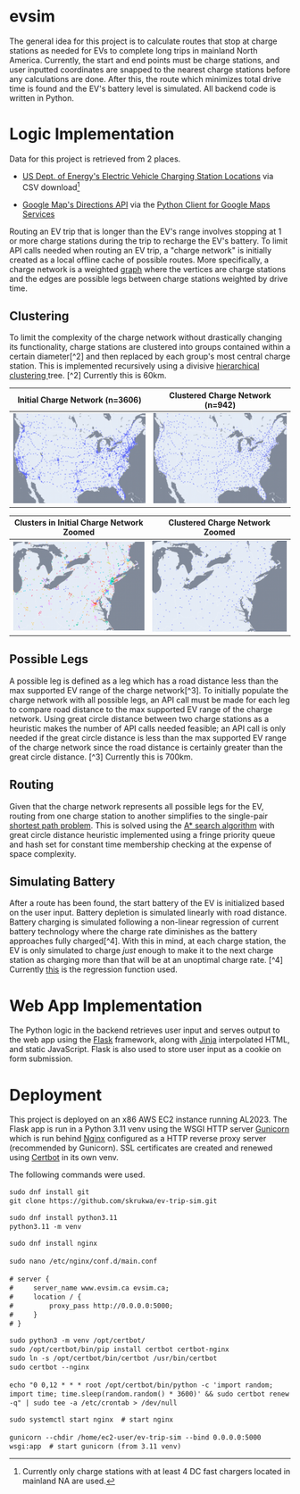# evsim
The general idea for this project is to calculate routes that stop at charge stations as needed for EVs to complete long trips in mainland North America. Currently, the start and end points must be charge stations, and user inputted coordinates are snapped to the nearest charge stations before any calculations are done. After this, the route which minimizes total drive time is found and the EV's battery level is simulated. All backend code is written in Python.

# Logic Implementation

Data for this project is retrieved from 2 places.
* [US Dept. of Energy's Electric Vehicle Charging Station Locations](https://afdc.energy.gov/fuels/electricity_locations.html#/analyze?fuel=ELEC) via CSV download[^1]
[^1]: Currently only charge stations with at least 4 DC fast chargers located in mainland NA are used.
* [Google Map's Directions API](https://developers.google.com/maps/documentation/directions/overview) via the [Python Client for Google Maps Services](https://github.com/googlemaps/google-maps-services-python)

Routing an EV trip that is longer than the EV's range involves stopping at 1 or more charge stations during the trip to recharge the EV's battery. To limit API calls needed when routing an EV trip, a "charge network" is initially created as a local offline cache of possible routes. More specifically, a charge network is a weighted [graph](https://en.wikipedia.org/wiki/Graph_(discrete_mathematics)) where the vertices are charge stations and the edges are possible legs between charge stations weighted by drive time.


## Clustering

To limit the complexity of the charge network without drastically changing its functionality, charge stations are clustered into groups contained within a certain diameter[^2] and then replaced by each group's most central charge station. This is implemented recursively using a divisive [hierarchical clustering
](https://en.wikipedia.org/wiki/Hierarchical_clustering) tree.
[^2] Currently this is 60km.

Initial Charge Network (n=3606) | Clustered Charge Network (n=942)
--- | ---
![initial charge network image with 3606 charge stations](readme_assets/initial_3606.png) | ![clustered charge network image with 942 charge stations](readme_assets/clustered_942.png)

Clusters in Initial Charge Network Zoomed | Clustered Charge Network Zoomed
--- | ---
![zoomed in initial charge network image with color coded clusters](readme_assets/zoom_clusters.png) | ![zoomed in clustered charge network image with evenly distributed charge stations](readme_assets/zoom_clustered.png)

## Possible Legs

A possible leg is defined as a leg which has a road distance less than the max supported EV range of the charge network[^3]. To initially populate the charge network with all possible legs, an API call must be made for each leg to compare road distance to the max supported EV range of the charge network. Using great circle distance between two charge stations as a heuristic makes the number of API calls needed feasible; an API call is only needed if the great circle distance is less than the max supported EV range of the charge network since the road distance is certainly greater than the great circle distance.
[^3] Currently this is 700km.

## Routing

Given that the charge network represents all possible legs for the EV, routing from one charge station to another simplifies to the single-pair [shortest path problem](https://en.wikipedia.org/wiki/Shortest_path_problem). This is solved using the [A* search algorithm](https://en.wikipedia.org/wiki/A*_search_algorithm) with great circle distance heuristic implemented using a fringe priority queue and hash set for constant time membership checking at the expense of space complexity.

## Simulating Battery

After a route has been found, the start battery of the EV is initialized based on the user input. Battery depletion is simulated linearly with road distance. Battery charging is simulated following a non-linear regression of current battery technology where the charge rate diminishes as the battery approaches fully charged[^4]. With this in mind, at each charge station, the EV is only simulated to charge *just* enough to make it to the next charge station as charging more than that will be at an unoptimal charge rate.
[^4] Currently [this](https://www.desmos.com/calculator/fusfey6wwn) is the regression function used.

# Web App Implementation

The Python logic in the backend retrieves user input and serves output to the web app using the [Flask](https://flask.palletsprojects.com/) framework, along with [Jinja](https://jinja.palletsprojects.com/) interpolated HTML, and static JavaScript. Flask is also used to store user input as a cookie on form submission.

# Deployment

This project is deployed on an x86 AWS EC2 instance running AL2023. The Flask app is run in a Python 3.11 venv using the WSGI HTTP server [Gunicorn](https://gunicorn.org/) which is run behind [Nginx](https://docs.nginx.com/nginx/admin-guide/web-server/reverse-proxy/) configured as a HTTP reverse proxy server (recommended by Gunicorn). SSL certificates are created and renewed using [Certbot](https://certbot.eff.org/) in its own venv.

The following commands were used.

```shell
sudo dnf install git
git clone https://github.com/skrukwa/ev-trip-sim.git
```
```shell
sudo dnf install python3.11
python3.11 -m venv
```
``` shell
sudo dnf install nginx

sudo nano /etc/nginx/conf.d/main.conf

# server {
#     server_name www.evsim.ca evsim.ca;
#     location / {
#         proxy_pass http://0.0.0.0:5000;
#     }
# }
```
```shell
sudo python3 -m venv /opt/certbot/
sudo /opt/certbot/bin/pip install certbot certbot-nginx
sudo ln -s /opt/certbot/bin/certbot /usr/bin/certbot
sudo certbot --nginx

echo "0 0,12 * * * root /opt/certbot/bin/python -c 'import random; import time; time.sleep(random.random() * 3600)' && sudo certbot renew -q" | sudo tee -a /etc/crontab > /dev/null
```
```shell
sudo systemctl start nginx  # start nginx

gunicorn --chdir /home/ec2-user/ev-trip-sim --bind 0.0.0.0:5000 wsgi:app  # start gunicorn (from 3.11 venv)
```